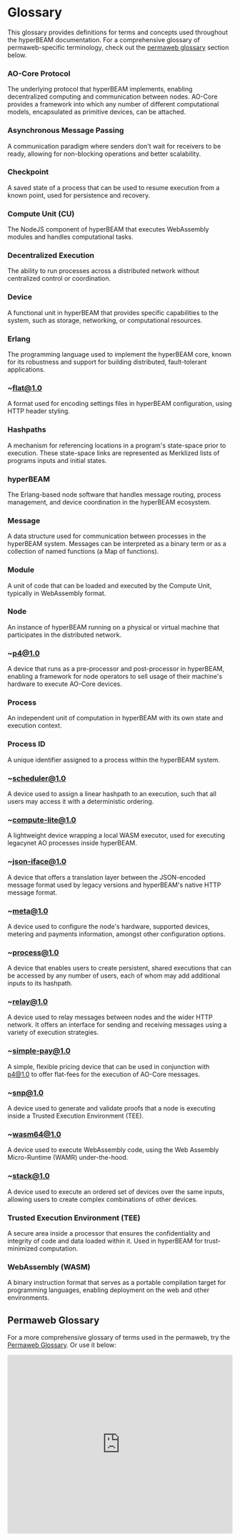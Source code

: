 # Glossary

This glossary provides definitions for terms and concepts used throughout the hyperBEAM documentation. For a comprehensive glossary of permaweb-specific terminology, check out the [permaweb glossary](#permaweb-glossary) section below.

### AO-Core Protocol
The underlying protocol that hyperBEAM implements, enabling decentralized computing and communication between nodes. AO-Core provides a framework into which any number of different computational models, encapsulated as primitive devices, can be attached.

### Asynchronous Message Passing
A communication paradigm where senders don't wait for receivers to be ready, allowing for non-blocking operations and better scalability.

### Checkpoint
A saved state of a process that can be used to resume execution from a known point, used for persistence and recovery.

### Compute Unit (CU)
The NodeJS component of hyperBEAM that executes WebAssembly modules and handles computational tasks.

### Decentralized Execution
The ability to run processes across a distributed network without centralized control or coordination.

### Device
A functional unit in hyperBEAM that provides specific capabilities to the system, such as storage, networking, or computational resources.

### Erlang
The programming language used to implement the hyperBEAM core, known for its robustness and support for building distributed, fault-tolerant applications.

### ~flat@1.0
A format used for encoding settings files in hyperBEAM configuration, using HTTP header styling.

### Hashpaths
A mechanism for referencing locations in a program's state-space prior to execution. These state-space links are represented as Merklized lists of programs inputs and initial states.

### hyperBEAM
The Erlang-based node software that handles message routing, process management, and device coordination in the hyperBEAM ecosystem.

### Message
A data structure used for communication between processes in the hyperBEAM system. Messages can be interpreted as a binary term or as a collection of named functions (a Map of functions).

### Module
A unit of code that can be loaded and executed by the Compute Unit, typically in WebAssembly format.

### Node
An instance of hyperBEAM running on a physical or virtual machine that participates in the distributed network.

### ~p4@1.0
A device that runs as a pre-processor and post-processor in hyperBEAM, enabling a framework for node operators to sell usage of their machine's hardware to execute AO-Core devices.

### Process
An independent unit of computation in hyperBEAM with its own state and execution context.

### Process ID
A unique identifier assigned to a process within the hyperBEAM system.

### ~scheduler@1.0
A device used to assign a linear hashpath to an execution, such that all users may access it with a deterministic ordering.

### ~compute-lite@1.0
A lightweight device wrapping a local WASM executor, used for executing legacynet AO processes inside hyperBEAM.

### ~json-iface@1.0
A device that offers a translation layer between the JSON-encoded message format used by legacy versions and hyperBEAM's native HTTP message format.

### ~meta@1.0
A device used to configure the node's hardware, supported devices, metering and payments information, amongst other configuration options.

### ~process@1.0
A device that enables users to create persistent, shared executions that can be accessed by any number of users, each of whom may add additional inputs to its hashpath.

### ~relay@1.0
A device used to relay messages between nodes and the wider HTTP network. It offers an interface for sending and receiving messages using a variety of execution strategies.

### ~simple-pay@1.0
A simple, flexible pricing device that can be used in conjunction with p4@1.0 to offer flat-fees for the execution of AO-Core messages.

### ~snp@1.0
A device used to generate and validate proofs that a node is executing inside a Trusted Execution Environment (TEE).

### ~wasm64@1.0
A device used to execute WebAssembly code, using the Web Assembly Micro-Runtime (WAMR) under-the-hood.

### ~stack@1.0
A device used to execute an ordered set of devices over the same inputs, allowing users to create complex combinations of other devices.

### Trusted Execution Environment (TEE)
A secure area inside a processor that ensures the confidentiality and integrity of code and data loaded within it. Used in hyperBEAM for trust-minimized computation.

### WebAssembly (WASM)
A binary instruction format that serves as a portable compilation target for programming languages, enabling deployment on the web and other environments.

## Permaweb Glossary

For a more comprehensive glossary of terms used in the permaweb, try the [Permaweb Glossary](https://glossary.arweave.net). Or use it below:


<style>
.dark-mode-iframe-container { display: none; }
.light-mode-iframe-container { display: block; }
[data-md-color-scheme="slate"] .light-mode-iframe-container { display: none; }
[data-md-color-scheme="slate"] .dark-mode-iframe-container { display: block; }

/* Explicitly handle default scheme */
[data-md-color-scheme="default"] .dark-mode-iframe-container { display: none; }
[data-md-color-scheme="default"] .light-mode-iframe-container { display: block; }
</style>

<div class="mt-6">
  <div class="light-mode-iframe-container">
    <iframe 
     id="glossary-frame-light" 
     src="https://glossary.arweave.net/?hide-header=true&bg-color=%23FFFFFF&text-color=%231A1A1A&link-color=%234DD171&heading-color=%233C3C3C&accent-color=%234DD171"
     width="100%" 
     height="400" 
     frameborder="0" 
     scrolling="no">
    </iframe>
  </div>
  <div class="dark-mode-iframe-container">
    <iframe 
     class="w-full"
	 width="100%" 
     height="400"  
	 frameborder="0" 
	 scrolling="no"
     src="https://glossary.arweave.net/?hide-header=true&bg-color=%231F2129&text-color=%23e0e0e0&link-color=%234DD171&heading-color=%23ffffff&accent-color=%234DD171&border-color=%23444444&hover-bg=%23222222&button-bg=%234DD171&button-text=%23ffffff&section-bg=%23333333&section-color=%23ffffff&category-bg=%23333333&category-text=%23ffffff&tag-bg=%234DD171&tag-text=%2318181B&secondary-text=%23a0a0a0&result-bg=%231e1e1e&result-hover=%23333333"
     >
    </iframe>
  </div>
</div>